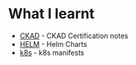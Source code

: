 # What I learnt

- [CKAD](./certifications/ckad/README.md) - CKAD Certification notes
- [HELM](./devops/helm/README.md) - Helm Charts
- [k8s](./devops/k8s/README.md) - k8s manifests
